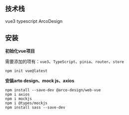 ## 技术栈

vue3    typescript   ArcoDesign 

## 安装

**初始化vue项目**

需要添加的项有：`vue3`、`TypeScript`、`pinia`、`router`、`store`

```shell
npm init vue@latest
```

**安装arto design、mock js、axios**

```shell
npm install --save-dev @arco-design/web-vue
npm i axios
npm i mockjs
npm i @types/mockjs
npm install sass --save-dev
```

